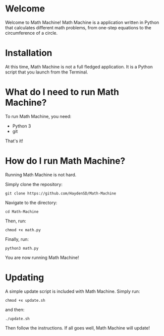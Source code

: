 # Welcome
Welcome to Math Machine! Math Machine is a application written in Python that calculates different math problems, from one-step equations to the circumference of a circle.

# Installation

At this time, Math Machine is not a full fledged application. It is a Python script that you launch from the Terminal.

# What do I need to run Math Machine?

To run Math Machine, you need:
* Python 3
* git

That's it!

# How do I run Math Machine?

Running Math Machine is not hard.

Simply clone the repository:
```
git clone https://github.com/HaydenSD/Math-Machine
```
Navigate to the directory:
```
cd Math-Machine
```
Then, run:
```
chmod +x math.py
```
Finally, run:
```
python3 math.py
```
You are now running Math Machine!

# Updating

A simple update script is included with Math Machine. Simply run:
```
chmod +x update.sh
```
and then:
```
./update.sh
```
Then follow the instructions. If all goes well, Math Machine will update!
